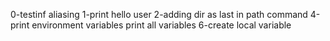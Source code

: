 0-testinf aliasing
1-print hello user
2-adding dir as last in path command
4-print environment variables
print all variables
6-create local variable
